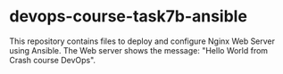 # devops-course-task7b-ansible

This repository contains files to deploy and configure Nginx Web Server using Ansible.
The Web server shows the message: "Hello World from Crash course DevOps".
